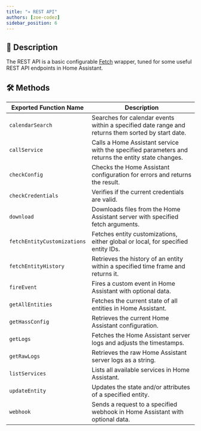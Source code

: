 ```yaml
---
title: "✈️ REST API"
authors: [zoe-codez]
sidebar_position: 6
---
```

## 📖 Description

The REST API is a basic configurable [Fetch](/docs/core/fetch) wrapper, tuned for some useful REST API endpoints in Home Assistant.

## 🛠 Methods

| Exported Function Name      | Description                                                                                        |
| --------------------------- | -------------------------------------------------------------------------------------------------- |
| `calendarSearch`            | Searches for calendar events within a specified date range and returns them sorted by start date.  |
| `callService`               | Calls a Home Assistant service with the specified parameters and returns the entity state changes. |
| `checkConfig`               | Checks the Home Assistant configuration for errors and returns the result.                         |
| `checkCredentials`          | Verifies if the current credentials are valid.                                                     |
| `download`                  | Downloads files from the Home Assistant server with specified fetch arguments.                     |
| `fetchEntityCustomizations` | Fetches entity customizations, either global or local, for specified entity IDs.                   |
| `fetchEntityHistory`        | Retrieves the history of an entity within a specified time frame and returns it.                   |
| `fireEvent`                 | Fires a custom event in Home Assistant with optional data.                                         |
| `getAllEntities`            | Fetches the current state of all entities in Home Assistant.                                       |
| `getHassConfig`             | Retrieves the current Home Assistant configuration.                                                |
| `getLogs`                   | Fetches the Home Assistant server logs and adjusts the timestamps.                                 |
| `getRawLogs`                | Retrieves the raw Home Assistant server logs as a string.                                          |
| `listServices`              | Lists all available services in Home Assistant.                                                    |
| `updateEntity`              | Updates the state and/or attributes of a specified entity.                                         |
| `webhook`                   | Sends a request to a specified webhook in Home Assistant with optional data.                       |

